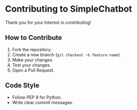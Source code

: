 # Contributing to SimpleChatbot

Thank you for your interest in contributing!

## How to Contribute
1. Fork the repository.
2. Create a new branch (`git checkout -b feature-name`).
3. Make your changes.
4. Test your changes.
5. Open a Pull Request.

## Code Style
- Follow PEP 8 for Python.
- Write clear commit messages.
